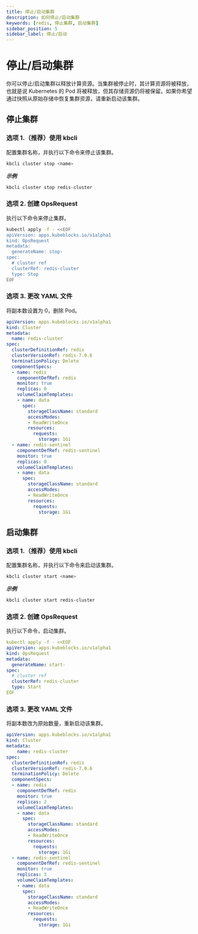 ```yaml
---
title: 停止/启动集群
description: 如何停止/启动集群
keywords: [redis, 停止集群, 启动集群]
sidebar_position: 5
sidebar_label: 停止/启动
---
```


# 停止/启动集群

你可以停止/启动集群以释放计算资源。当集群被停止时，其计算资源将被释放，也就是说 Kubernetes 的 Pod 将被释放，但其存储资源仍将被保留。如果你希望通过快照从原始存储中恢复集群资源，请重新启动该集群。

## 停止集群

### 选项 1.（推荐）使用 kbcli

配置集群名称，并执行以下命令来停止该集群。

```bash
kbcli cluster stop <name>
```

***示例***

```bash
kbcli cluster stop redis-cluster
```

### 选项 2. 创建 OpsRequest

执行以下命令来停止集群。

```bash
kubectl apply -f - <<EOF
apiVersion: apps.kubeblocks.io/v1alpha1
kind: OpsRequest
metadata:
  generateName: stop-
spec:
  # cluster ref
  clusterRef: redis-cluster
  type: Stop
EOF
```

### 选项 3. 更改 YAML 文件

将副本数设置为 0，删除 Pod。

```yaml
apiVersion: apps.kubeblocks.io/v1alpha1
kind: Cluster
metadata:
  name: redis-cluster
spec:
  clusterDefinitionRef: redis
  clusterVersionRef: redis-7.0.6
  terminationPolicy: Delete
  componentSpecs:
  - name: redis
    componentDefRef: redis
    monitor: true  
    replicas: 0
    volumeClaimTemplates:
    - name: data
      spec:
        storageClassName: standard
        accessModes:
        - ReadWriteOnce
        resources:
          requests:
            storage: 1Gi
  - name: redis-sentinel
    componentDefRef: redis-sentinel
    monitor: true  
    replicas: 0
    volumeClaimTemplates:
    - name: data
      spec:
        storageClassName: standard
        accessModes:
        - ReadWriteOnce
        resources:
          requests:
            storage: 1Gi
```

## 启动集群
  
### 选项 1.（推荐）使用 kbcli

配置集群名称，并执行以下命令来启动该集群。  

```bash
kbcli cluster start <name>
```

***示例***

```bash
kbcli cluster start redis-cluster
```

### 选项 2. 创建 OpsRequest

执行以下命令，启动集群。

```yaml
kubectl apply -f - <<EOF
apiVersion: apps.kubeblocks.io/v1alpha1
kind: OpsRequest
metadata:
  generateName: start-
spec:
  # cluster ref
  clusterRef: redis-cluster
  type: Start
EOF 
```

### 选项 3. 更改 YAML 文件

将副本数改为原始数量，重新启动该集群。

```yaml
apiVersion: apps.kubeblocks.io/v1alpha1
kind: Cluster
metadata:
    name: redis-cluster
spec:
  clusterDefinitionRef: redis
  clusterVersionRef: redis-7.0.6
  terminationPolicy: Delete
  componentSpecs:
  - name: redis
    componentDefRef: redis
    monitor: true  
    replicas: 2
    volumeClaimTemplates:
    - name: data
      spec:
        storageClassName: standard
        accessModes:
        - ReadWriteOnce
        resources:
          requests:
            storage: 1Gi
  - name: redis-sentinel
    componentDefRef: redis-sentinel
    monitor: true  
    replicas: 3
    volumeClaimTemplates:
    - name: data
      spec:
        storageClassName: standard
        accessModes:
        - ReadWriteOnce
        resources:
          requests:
            storage: 1Gi
```
